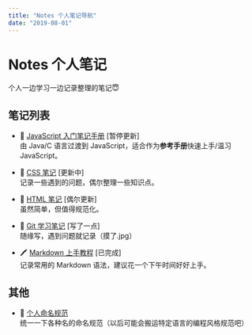 ```yaml
---
title: "Notes 个人笔记导航"
date: "2019-08-01"
---
```


# Notes 个人笔记

个人一边学习一边记录整理的笔记😇

## 笔记列表

- 🚀 [JavaScript 入门笔记手册](./javascript/) [暂停更新]  
  由 Java/C 语言过渡到 JavaScript，适合作为**参考手册**快速上手/温习 JavaScript。

- 🔮 [CSS 笔记](./css/) [更新中]  
  记录一些遇到的问题，偶尔整理一些知识点。

- 📃 [HTML 笔记](./html/) [偶尔更新]  
  虽然简单，但值得规范化。

- 🥓 [Git 学习笔记](./git/) [写了一点]  
  随缘写，遇到问题就记录（摸了.jpg）

- 🖍 [Markdown 上手教程](./markdown/) [已完成]  
  记录常用的 Markdown 语法，建议花一个下午时间好好上手。

## 其他

- 👺 [个人命名规范](./others/naming-convention.md)  
  统一一下各种名的命名规范（以后可能会搬运特定语言的编程风格规范吧）

<br/>
